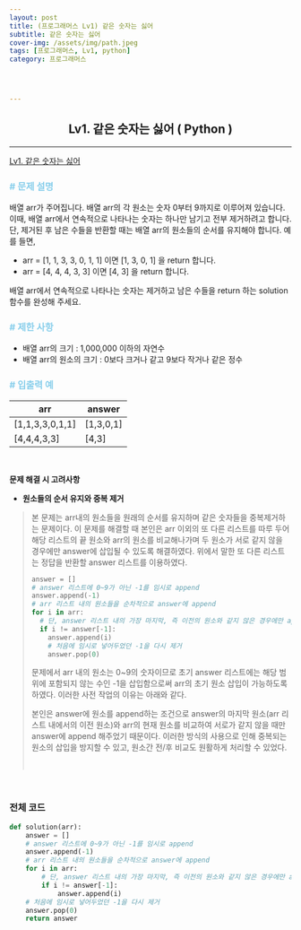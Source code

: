 ```yaml
---
layout: post
title: (프로그래머스 Lv1) 같은 숫자는 싫어
subtitle: 같은 숫자는 싫어
cover-img: /assets/img/path.jpeg
tags: [프로그래머스, Lv1, python]
category: 프로그래머스




---
```


<center>
  <h2>
    Lv1. 같은 숫자는 싫어 ( Python )
  </h2>
</center>

------

[Lv1. 같은 숫자는 싫어](https://programmers.co.kr/learn/courses/30/lessons/12906)

### <span style="color:skyblue"># 문제 설명</span>

배열 arr가 주어집니다. 배열 arr의 각 원소는 숫자 0부터 9까지로 이루어져 있습니다. 이때, 배열 arr에서 연속적으로 나타나는 숫자는 하나만 남기고 전부 제거하려고 합니다. 단, 제거된 후 남은 수들을 반환할 때는 배열 arr의 원소들의 순서를 유지해야 합니다. 예를 들면,

- arr = [1, 1, 3, 3, 0, 1, 1] 이면 [1, 3, 0, 1] 을 return 합니다.
- arr = [4, 4, 4, 3, 3] 이면 [4, 3] 을 return 합니다.

배열 arr에서 연속적으로 나타나는 숫자는 제거하고 남은 수들을 return 하는 solution 함수를 완성해 주세요.

### <span style="color:skyblue"># 제한 사항</span>

- 배열 arr의 크기 : 1,000,000 이하의 자연수
- 배열 arr의 원소의 크기 : 0보다 크거나 같고 9보다 작거나 같은 정수

### <span style="color:skyblue"># 입출력 예</span>

| arr             | answer    |
| --------------- | --------- |
| [1,1,3,3,0,1,1] | [1,3,0,1] |
| [4,4,4,3,3]     | [4,3]     |

<br>

 **문제 해결 시 고려사항**

- **원소들의 순서 유지와 중복 제거**

>  본 문제는 arr내의 원소들을 원래의 순서를 유지하며 같은 숫자들을 중복제거하는 문제이다. 이 문제를 해결할 때 본인은 arr 이외의 또 다른 리스트를 따루 두어 해당 리스트의 끝 원소와 arr의 원소를 비교해나가며 두 원소가 서로 같지 않을 경우에만 answer에 삽입될 수 있도록 해결하였다. 위에서 말한 또 다른 리스트는 정답을 반환할 answer 리스트를 이용하였다.
>
>  ```python
>  answer = []
>  # answer 리스트에 0~9가 아닌 -1를 임시로 append
>  answer.append(-1)
>  # arr 리스트 내의 원소들을 순차적으로 answer에 append
>  for i in arr:
>    # 단, answer 리스트 내의 가장 마지막, 즉 이전의 원소와 같지 않은 경우에만 append
>    if i != answer[-1]:
>      answer.append(i)
>      # 처음에 임시로 넣어두었던 -1을 다시 제거
>      answer.pop(0)
>  ```
>
>  문제에서 arr 내의 원소는 0~9의 숫자이므로 초기 answer 리스트에는 해당 범위에 포함되지 않는 수인 -1을 삽입함으로써 arr의 초기 원소 삽입이 가능하도록 하였다. 이러한 사전 작업의 이유는 아래와 같다.
>
>  본인은 answer에 원소를 append하는 조건으로 answer의 마지막 원소(arr 리스트 내에서의 이전 원소)와 arr의 현재 원소를 비교하여 서로가 같지 않을 때만 answer에 append 해주었기 때문이다. 이러한 방식의 사용으로 인해 중복되는 원소의 삽입을 방지할 수 있고, 원소간 전/후 비교도 원활하게 처리할 수 있었다.
>
>  <br>

<br>

### 전체 코드

```python
def solution(arr):
    answer = []
    # answer 리스트에 0~9가 아닌 -1를 임시로 append
    answer.append(-1)
    # arr 리스트 내의 원소들을 순차적으로 answer에 append
    for i in arr:
        # 단, answer 리스트 내의 가장 마지막, 즉 이전의 원소와 같지 않은 경우에만 append
        if i != answer[-1]:
            answer.append(i)
    # 처음에 임시로 넣어두었던 -1을 다시 제거
    answer.pop(0)
    return answer
```

